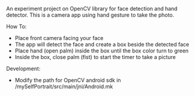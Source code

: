 An experiment project on OpenCV library for face detection and hand detector. This is a camera app using hand gesture to take the photo.

How To:
* Place front camera facing your face
* The app will detect the face and create a box beside the detected face
* Place hand (open palm) inside the box until the box color turn to green
* Inside the box, close palm (fist) to start the timer to take a picture

Development:
* Modify the path for OpenCV android sdk in /mySelfPortrait/src/main/jni/Android.mk